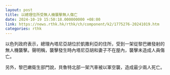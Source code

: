 ```yaml
---
layout: post
title: 以總理住所受無人機襲擊無人傷亡
date: 2024-10-19 15:50:18.000000000 +08:00
link: https://news.rthk.hk/rthk/ch/component/k2/1775276-20241019.htm
categories: rthk
---
```


以色列政府表示，總理內塔尼亞胡位於凱撒利亞的住所，受到一架從黎巴嫩發射的無人機襲擊。聲明稱，襲擊發生時內塔尼亞胡和妻子不在屋內，襲擊未造成人員傷亡。

另外，黎巴嫩衛生部門說，貝魯特北部一架汽車被以軍空襲，造成最少兩人死亡。
